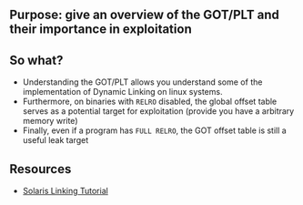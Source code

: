 
## Purpose: give an overview of the GOT/PLT and their importance in exploitation

## So what?
- Understanding the GOT/PLT allows you understand some of the implementation
  of Dynamic Linking on linux systems.
- Furthermore, on binaries with `RELRO` disabled, the global offset table
  serves as a potential target for exploitation (provide you have a arbitrary 
  memory write)
- Finally, even if a program has `FULL RELRO`, the GOT offset table is
  still a useful leak target

## Resources
- [Solaris Linking Tutorial](https://docs.oracle.com/cd/E23824_01/html/819-0690/chapter6-1235.html#scrolltoc)
